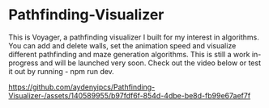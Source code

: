 # Pathfinding-Visualizer
This is Voyager, a pathfinding visualizer I built for my interest in algorithms. 
You can add and delete walls, set the animation speed and visualize different pathfinding and maze generation algorithms. 
This is still a work in-progress and will be launched very soon. Check out the video below or test it out by running - npm run dev.


https://github.com/aydenyipcs/Pathfinding-Visualizer-/assets/140589955/b97fdf6f-854d-4dbe-be8d-fb99e67aef7f

